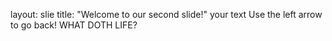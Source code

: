 layout: slie
title: "Welcome to our second slide!"
your text
Use the left arrow to go back!
WHAT DOTH LIFE?
